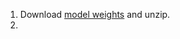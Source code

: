 1) Download [model weights](https://drive.google.com/file/d/1Hu1rmAB7rdxQ4wB6kTgCLs7qViGELG-j/view?usp=sharing) and unzip.
2) 